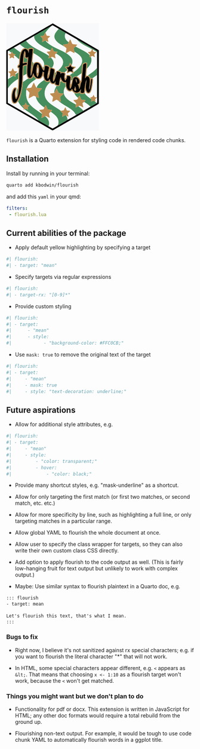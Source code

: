# `flourish`

![](flourish_hex.svg)

`flourish` is a Quarto extension for styling code in rendered code chunks.

## Installation

Install by running in your terminal:

```bash
quarto add kbodwin/flourish
```

and add this `yaml` in your qmd:

```yaml
filters:
 - flourish.lua
```

## Current abilities of the package

* Apply default yellow highlighting by specifying a target

```yaml
#| flourish:
#| - target: "mean"
```

* Specify targets via regular expressions

```yaml
#| flourish:
#| - target-rx: "[0-9]*"
```

* Provide custom styling

```yaml
#| flourish:
#| - target:
#|      - "mean"
#|      - style:
#|            - "background-color: #FFC0CB;"
```

* Use `mask: true` to remove the original text of the target

```yaml
#| flourish:
#| - target:
#|     - "mean"
#|     - mask: true
#|     - style: "text-decoration: underline;"
```

## Future aspirations

* Allow for additional style attributes, e.g.

```yaml
#| flourish:
#| - target:
#|     - "mean"
#|     - style: 
#|         - "color: transparent;"
#|         - hover:
#|             - "color: black;"
```

* Provide many shortcut styles, e.g. "mask-underline" as a shortcut.

* Allow for only targeting the first match (or first two matches, or second match, etc. etc.)

* Allow for more specificity by line, such as highlighting a full line, or only targeting matches in a particular range.

* Allow global YAML to flourish the whole document at once.

* Allow user to specify the class wrapper for targets, so they can also write their own custom class CSS directly.

* Add option to apply flourish to the code output as well. (This is fairly low-hanging fruit for text output but unlikely to work with complex output.)

* Maybe: Use similar syntax to flourish plaintext in a Quarto doc, e.g.

```
::: flourish
- target: mean

Let's flourish this text, that's what I mean.
:::
```

### Bugs to fix

* Right now, I believe it's not sanitized against rx special characters; e.g. if you want to flourish the literal character "*" that will not work.

* In HTML, some special characters appear different, e.g. `<` appears as `&lt;`. That means that choosing `x <- 1:10` as a flourish target won't work, because the `<` won't get matched.

### Things you might want but we don't plan to do

* Functionality for pdf or docx.  This extension is written in JavaScript for HTML; any other doc formats would require a total rebuild from the ground up.

* Flourishing non-text output. For example, it would be tough to use code chunk YAML to automatically flourish words in a ggplot title.
